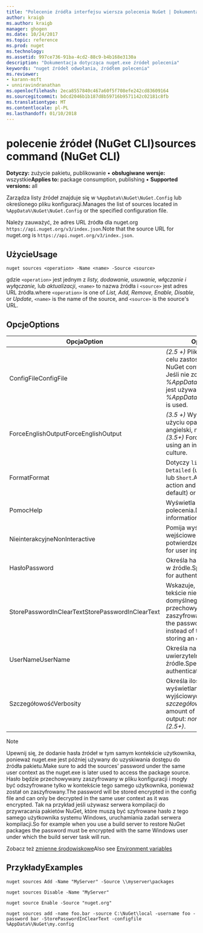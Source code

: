 ```yaml
---
title: "Polecenie źródła interfejsu wiersza polecenia NuGet | Dokumentacja firmy Microsoft"
author: kraigb
ms.author: kraigb
manager: ghogen
ms.date: 10/24/2017
ms.topic: reference
ms.prod: nuget
ms.technology: 
ms.assetid: 997ce736-91ba-4cd2-88c9-b4b168e3130a
description: "Dokumentacja dotycząca nuget.exe źródeł polecenia"
keywords: "nuget źródeł odwołania, źródłem polecenia"
ms.reviewer:
- karann-msft
- unniravindranathan
ms.openlocfilehash: 2eca8557840c467a60f5f708efe242cd83609164
ms.sourcegitcommit: bdcd2046b1b187d8b59716b9571142c02181c8fb
ms.translationtype: MT
ms.contentlocale: pl-PL
ms.lasthandoff: 01/10/2018
---
```

# <a name="sources-command-nuget-cli"></a><span data-ttu-id="61caa-104">polecenie źródeł (NuGet CLI)</span><span class="sxs-lookup"><span data-stu-id="61caa-104">sources command (NuGet CLI)</span></span>

<span data-ttu-id="61caa-105">**Dotyczy:** zużycie pakietu, publikowanie &bullet; **obsługiwane wersje:** wszystkie</span><span class="sxs-lookup"><span data-stu-id="61caa-105">**Applies to:** package consumption, publishing &bullet; **Supported versions:** all</span></span>

<span data-ttu-id="61caa-106">Zarządza listy źródeł znajduje się w `%AppData%\NuGet\NuGet.Config` lub określonego pliku konfiguracji.</span><span class="sxs-lookup"><span data-stu-id="61caa-106">Manages the list of sources located in `%AppData%\NuGet\NuGet.Config` or the specified configuration file.</span></span>

<span data-ttu-id="61caa-107">Należy zauważyć, że adres URL źródła dla nuget.org `https://api.nuget.org/v3/index.json`.</span><span class="sxs-lookup"><span data-stu-id="61caa-107">Note that the source URL for nuget.org is `https://api.nuget.org/v3/index.json`.</span></span>

## <a name="usage"></a><span data-ttu-id="61caa-108">Użycie</span><span class="sxs-lookup"><span data-stu-id="61caa-108">Usage</span></span>

```
nuget sources <operation> -Name <name> -Source <source>
```

<span data-ttu-id="61caa-109">gdzie `<operation>` jest jednym z *listy, dodawanie, usuwanie, włączanie i wyłączanie,* lub *aktualizacji*, `<name>` to nazwa źródła i `<source>` jest adres URL źródła.</span><span class="sxs-lookup"><span data-stu-id="61caa-109">where `<operation>` is one of *List, Add, Remove, Enable, Disable,* or *Update*, `<name>` is the name of the source, and `<source>` is the source's URL.</span></span>

## <a name="options"></a><span data-ttu-id="61caa-110">Opcje</span><span class="sxs-lookup"><span data-stu-id="61caa-110">Options</span></span>

| <span data-ttu-id="61caa-111">Opcja</span><span class="sxs-lookup"><span data-stu-id="61caa-111">Option</span></span> | <span data-ttu-id="61caa-112">Opis</span><span class="sxs-lookup"><span data-stu-id="61caa-112">Description</span></span> |
| --- | --- |
| <span data-ttu-id="61caa-113">ConfigFile</span><span class="sxs-lookup"><span data-stu-id="61caa-113">ConfigFile</span></span> | <span data-ttu-id="61caa-114">*(2.5 +)*  Pliku konfiguracji NuGet w celu zastosowania.</span><span class="sxs-lookup"><span data-stu-id="61caa-114">*(2.5+)* The NuGet configuration file to apply.</span></span> <span data-ttu-id="61caa-115">Jeśli nie zostanie określony, *%AppData%\NuGet\NuGet.Config* jest używany.</span><span class="sxs-lookup"><span data-stu-id="61caa-115">If not specified, *%AppData%\NuGet\NuGet.Config* is used.</span></span> |
| <span data-ttu-id="61caa-116">ForceEnglishOutput</span><span class="sxs-lookup"><span data-stu-id="61caa-116">ForceEnglishOutput</span></span> | <span data-ttu-id="61caa-117">*(3.5 +)*  Wymusza nuget.exe przy użyciu opartego na język angielski, niezmienna kultura.</span><span class="sxs-lookup"><span data-stu-id="61caa-117">*(3.5+)* Forces nuget.exe to run using an invariant, English-based culture.</span></span> |
| <span data-ttu-id="61caa-118">Format</span><span class="sxs-lookup"><span data-stu-id="61caa-118">Format</span></span> | <span data-ttu-id="61caa-119">Dotyczy `list` akcji i może być `Detailed` (ustawienie domyślne) lub `Short`.</span><span class="sxs-lookup"><span data-stu-id="61caa-119">Applies to the `list` action and can be `Detailed` (the default) or `Short`.</span></span> |
| <span data-ttu-id="61caa-120">Pomoc</span><span class="sxs-lookup"><span data-stu-id="61caa-120">Help</span></span> | <span data-ttu-id="61caa-121">Wyświetla Pomoc dla polecenia.</span><span class="sxs-lookup"><span data-stu-id="61caa-121">Displays help information for the command.</span></span> |
| <span data-ttu-id="61caa-122">Nieinterakcyjne</span><span class="sxs-lookup"><span data-stu-id="61caa-122">NonInteractive</span></span> | <span data-ttu-id="61caa-123">Pomija wyświetla monit o dane wejściowe użytkownika lub potwierdzeń.</span><span class="sxs-lookup"><span data-stu-id="61caa-123">Suppresses prompts for user input or confirmations.</span></span> |
| <span data-ttu-id="61caa-124">Hasło</span><span class="sxs-lookup"><span data-stu-id="61caa-124">Password</span></span> | <span data-ttu-id="61caa-125">Określa hasło do uwierzytelniania w źródle.</span><span class="sxs-lookup"><span data-stu-id="61caa-125">Specifies the password for authenticating with the source.</span></span> |
| <span data-ttu-id="61caa-126">StorePasswordInClearText</span><span class="sxs-lookup"><span data-stu-id="61caa-126">StorePasswordInClearText</span></span> | <span data-ttu-id="61caa-127">Wskazuje, aby zapisać hasło w tekście niezaszyfrowane zamiast domyślnego zachowania przechowywania zaszyfrowane.</span><span class="sxs-lookup"><span data-stu-id="61caa-127">Indicates to store the password in unencrypted text instead of the default behavior of storing an encrypted form.</span></span> |
| <span data-ttu-id="61caa-128">UserName</span><span class="sxs-lookup"><span data-stu-id="61caa-128">UserName</span></span> | <span data-ttu-id="61caa-129">Określa nazwę użytkownika do uwierzytelniania w źródle.</span><span class="sxs-lookup"><span data-stu-id="61caa-129">Specifies the user name for authenticating with the source.</span></span> |
| <span data-ttu-id="61caa-130">Szczegółowość</span><span class="sxs-lookup"><span data-stu-id="61caa-130">Verbosity</span></span> | <span data-ttu-id="61caa-131">Określa ilość szczegółów wyświetlanych w danych wyjściowych: *normalne*, *quiet*, *szczegółowe (2.5 +)*.</span><span class="sxs-lookup"><span data-stu-id="61caa-131">Specifies the amount of detail displayed in the output: *normal*, *quiet*, *detailed (2.5+)*.</span></span> |

> [!Note]
> <span data-ttu-id="61caa-132">Upewnij się, że dodanie hasła źródeł w tym samym kontekście użytkownika, ponieważ nuget.exe jest później używany do uzyskiwania dostępu do źródła pakietu.</span><span class="sxs-lookup"><span data-stu-id="61caa-132">Make sure to add the sources' password under the same user context as the nuget.exe is later used to access the package source.</span></span> <span data-ttu-id="61caa-133">Hasło będzie przechowywany zaszyfrowany w pliku konfiguracji i mogły być odszyfrowane tylko w kontekście tego samego użytkownika, ponieważ został on zaszyfrowany.</span><span class="sxs-lookup"><span data-stu-id="61caa-133">The password will be stored encrypted in the config file and can only be decrypted in the same user context as it was encrypted.</span></span> <span data-ttu-id="61caa-134">Tak na przykład jeśli używasz serwera kompilacji do przywracania pakietów NuGet, które muszą być szyfrowane hasło z tego samego użytkownika systemu Windows, uruchamiania zadań serwera kompilacji.</span><span class="sxs-lookup"><span data-stu-id="61caa-134">So for example when you use a build server to restore NuGet packages the password must be encrypted with the same Windows user under which  the build server task will run.</span></span>

<span data-ttu-id="61caa-135">Zobacz też [zmienne środowiskowe](cli-ref-environment-variables.md)</span><span class="sxs-lookup"><span data-stu-id="61caa-135">Also see [Environment variables](cli-ref-environment-variables.md)</span></span>

## <a name="examples"></a><span data-ttu-id="61caa-136">Przykłady</span><span class="sxs-lookup"><span data-stu-id="61caa-136">Examples</span></span>

```
nuget sources Add -Name "MyServer" -Source \\myserver\packages

nuget sources Disable -Name "MyServer"

nuget source Enable -Source "nuget.org"

nuget sources add -name foo.bar -source C:\NuGet\local -username foo -password bar -StorePasswordInClearText -configfile %AppData%\NuGet\my.config
```
